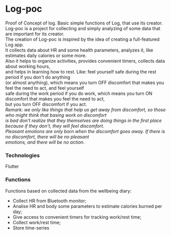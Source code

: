 # Log-poc
Proof of Concept of log. Basic simple functions of Log, that use its creator.<br>
Log-poc is a project for collecting and simply analyzing of some data that are important for its creator.<br>
The creation of Log-poc is inspired by the idea of creating a full-featured Log app.<br>
It collects data about HR and some health parameters, analyzes it, like estimates daily calories or some more.<br>
Also it helps to organize activities, provides convenient timers, collects data about working hours,<br>
and helps in learning how to rest. Like: feel yourself safe during the rest period if you don't do anything<br>
(or almost anything), which means you turn OFF discomfort that makes you feel the need to act, and feel yourself <br>
safe during the work period if you do work, which means you turn ON discomfort that makes you feel the need to act, <br>
but you turn OFF discomfort if you act. <br>
*Remark: we only like things that help us get away from discomfort, so those who might think that basing work on discomfort <br>
is bad don't realize that they themselves are doing things in the first place because if they don't, they will feel discomfort. <br>
Pleasant emotions are only born when the discomfort goes away. If there is no discomfort, there will be no pleasant <br>
emotions, and there will be no action.<br>*

### Technologies
Flutter

### Functions
Functions based on collected data from the wellbeing diary:<br>
- Collect HR from Bluetooth monitor;
- Analise HR and body some parameters to estimate calories burned per day;
- Give access to convenient timers for tracking work/rest time;
- Collect work/rest time;
- Store time-series
